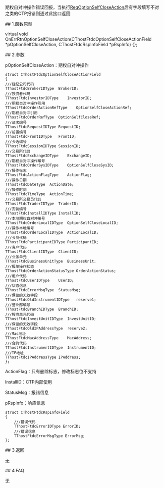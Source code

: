 <p>期权自对冲操作错误回报，当执行<a href="../../CTHOSTFTDCTRADERSPI/REQOPTIONSELFCLOSEACTION/">ReqOptionSelfCloseAction</a>后有字段填写不对之类的CTP报错则通过此接口返回</p>
<span class="anchor" id="c208ce1a-c3f6-4565-b620-f073c3e47000"></span>
## 1.函数原型
<p>virtual void OnErrRtnOptionSelfCloseAction(CThostFtdcOptionSelfCloseActionField *pOptionSelfCloseAction, CThostFtdcRspInfoField *pRspInfo) {};</p>
<span class="anchor" id="be25f71e-1263-45f2-b566-025fa1c45736"></span>
## 2.参数
<p>pOptionSelfCloseAction：期权自对冲操作</p>
<pre><code>struct CThostFtdcOptionSelfCloseActionField
{
///经纪公司代码
TThostFtdcBrokerIDType  BrokerID;
///投资者代码
TThostFtdcInvestorIDType    InvestorID;
///期权自对冲操作引用
TThostFtdcOrderActionRefType    OptionSelfCloseActionRef;
///期权自对冲引用
TThostFtdcOrderRefType  OptionSelfCloseRef;
///请求编号
TThostFtdcRequestIDType RequestID;
///前置编号
TThostFtdcFrontIDType   FrontID;
///会话编号
TThostFtdcSessionIDType SessionID;
///交易所代码
TThostFtdcExchangeIDType    ExchangeID;
///期权自对冲操作编号
TThostFtdcOrderSysIDType    OptionSelfCloseSysID;
///操作标志
TThostFtdcActionFlagType    ActionFlag;
///操作日期
TThostFtdcDateType  ActionDate;
///操作时间
TThostFtdcTimeType  ActionTime;
///交易所交易员代码
TThostFtdcTraderIDType  TraderID;
///安装编号
TThostFtdcInstallIDType InstallID;
///本地期权自对冲编号
TThostFtdcOrderLocalIDType  OptionSelfCloseLocalID;
///操作本地编号
TThostFtdcOrderLocalIDType  ActionLocalID;
///会员代码
TThostFtdcParticipantIDType ParticipantID;
///客户代码
TThostFtdcClientIDType  ClientID;
///业务单元
TThostFtdcBusinessUnitType  BusinessUnit;
///报单操作状态
TThostFtdcOrderActionStatusType OrderActionStatus;
///用户代码
TThostFtdcUserIDType    UserID;
///状态信息
TThostFtdcErrorMsgType  StatusMsg;
///保留的无效字段
TThostFtdcOldInstrumentIDType   reserve1;
///营业部编号
TThostFtdcBranchIDType  BranchID;
///投资单元代码
TThostFtdcInvestUnitIDType  InvestUnitID;
///保留的无效字段
TThostFtdcOldIPAddressType  reserve2;
///Mac地址
TThostFtdcMacAddressType    MacAddress;
///合约代码
TThostFtdcInstrumentIDType  InstrumentID;
///IP地址
TThostFtdcIPAddressType IPAddress;
};
</code></pre>
<p>ActionFlag：只有删除标志，修改标志位不支持</p>
<p>InstallID：CTP内部使用</p>
<p>StatusMsg：报错信息</p>
<p>pRspInfo：响应信息</p>
<pre><code>struct CThostFtdcRspInfoField
{
    ///错误代码
    TThostFtdcErrorIDType ErrorID;
    ///错误信息
    TThostFtdcErrorMsgType ErrorMsg;
};
</code></pre>
<span class="anchor" id="7e7a9617-ea44-4200-a52f-c36652ba5f41"></span>
## 3.返回
<p>无</p>
<span class="anchor" id="619e31d4-7a1f-4362-ad36-038dc53ae384"></span>
## 4.FAQ
<p>无</p>
